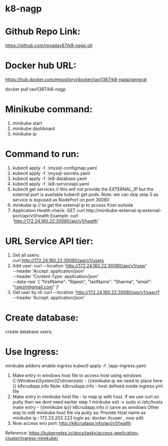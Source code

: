 # k8-nagp

Github Repo Link:
===============
https://github.com/rpyadav87/k8-nagp.git

Docker hub URL:
==============
https://hub.docker.com/repository/docker/ravi1387/k8-nagp/general

docker pull ravi1387/k8-nagp

Minikube command:
================
1. minikube start
2. minikube dashboard
3. minikube ip

Command to run:
===============
1. kubectl apply -f .\mysql-configmap.yaml
2. kubectl apply -f .\mysql-secrets.yaml
3. kubectl apply -f .\k8-database.yaml   
4. kubectl apply -f .\k8-serviceapi.yaml
5. kubectl get services // this will not provide the EXTERNAL_IP but the external port is 
   available kubectl get pods.
   Note: we can skip step 5 as service is exposed as NodePort on port 30080 
6. minikube ip // to get the external ip to access from outside
7. Application Health check:
   GET curl http://minikube-external-ip:external-port/api/v1/health
   Example: curl 'http://172.24.160.22:30080/api/v1/health'

URL Service API tier:
===================

1. Get all users:  
   curl http://172.24.160.22:30080/api/v1/users
2. Add user:
   curl --location 'http://172.24.160.22:30080/api/v1/user' \
   --header 'Accept: application/json' \
   --header 'Content-Type: application/json' \
   --data-raw '{
   "firstName": "Rajesh",
   "lastName": "Sharma",
   "email": "rajesh@gmail.com"
   }'
3. Get user by id:
   curl --location 'http://172.24.160.22:30080/api/v1/user/1' \
   --header 'Accept: application/json'

Create database:
================
create database users;

Use Ingress:
=============
minikube addons enable ingress kubectl apply -f .\app-ingress.yaml

1. Make entry in windows host file to access host using windows C:\Windows\System32\drivers\etc -
   {{minikube ip we need to place here }} k8crudapp.info Note: k8crudapp.info - host defined inside
   ingress.yml file
2. Make entry in minikube host file - to map ip with host. If we use curl on putty then we dont need
   earlier step 1 minikube ssh -> sudo vi /etc/hosts  
   make entry - {{minikube ip}} k8crudapp.info // same as windows Other way to edit minikube host
   file via putty as:
   Provide Host name as minikube ip : 172.23.202.223 login as: docker /tcuser , now edit
3. Now access w/o port: http://k8crudapp.info/api/v1/health

Reference: https://kubernetes.io/docs/tasks/access-application-cluster/ingress-minikube/
